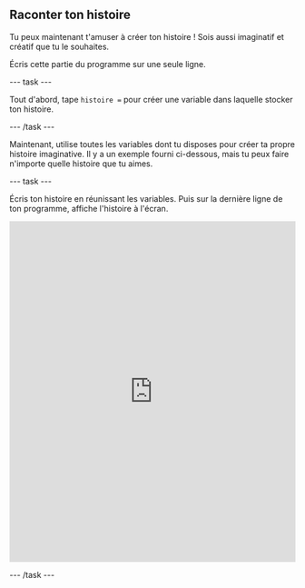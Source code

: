 ## Raconter ton histoire

Tu peux maintenant t'amuser à créer ton histoire ! Sois aussi imaginatif et créatif que tu le souhaites.

Écris cette partie du programme sur une seule ligne.

--- task ---

Tout d'abord, tape `histoire =` pour créer une variable dans laquelle stocker ton histoire.

--- /task ---

Maintenant, utilise toutes les variables dont tu disposes pour créer ta propre histoire imaginative. Il y a un exemple fourni ci-dessous, mais tu peux faire n'importe quelle histoire que tu aimes.

--- task ---

Écris ton histoire en réunissant les variables. Puis sur la dernière ligne de ton programme, affiche l'histoire à l'écran. 
<iframe src="https://trinket.io/embed/python/4c0c8dcd82" width="100%" height="600" frameborder="0" marginwidth="0" marginheight="0" allowfullscreen mark="crwd-mark"></iframe> 

--- /task ---